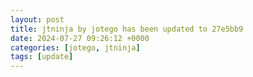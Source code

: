 ```yaml
---
layout: post
title: jtninja by jotego has been updated to 27e5bb9
date: 2024-07-27 09:26:12 +0000
categories: [jotego, jtninja]
tags: [update]
---
```


